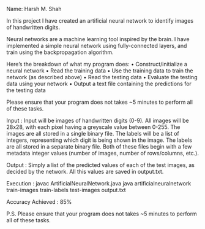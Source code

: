 Name: Harsh M. Shah

In this project I have created an artificial neural network to identify images of handwritten digits.Neural networks are a machine learning tool inspired by the brain. I have implemented a simple neural network using fully-connected layers, and train using the backpropagation algorithm. 

Here’s the breakdown of what my program does:• Construct/initialize a neural network• Read the training data• Use the training data to train the network (as described above)• Read the testing data• Evaluate the testing data using your network• Output a text file containing the predictions for the testing data

Please ensure that your program does not takes ~5 minutes to perform all of these tasks.

Input :
Input will be images of handwritten digits (0-9). All images will be 28x28, with each pixel having a greyscale value between 0-255. The images are all stored in a single binary file. The labels will be a list of integers, representing which digit is being shown in the image. The labels are all stored in a separate binary file. Both of these files begin with a few metadata integer values (number of images, number of rows/columns, etc.). 

Output :
Simply a list of the predicted values of each of the test images, as decided by the network. All this values are saved in output.txt. 

Execution :
javac ArtificialNeuralNetwork.java
java artificialneuralnetwork train-images train-labels test-images output.txt 

Accuracy Achieved : 85%


P.S. Please ensure that your program does not takes ~5 minutes to perform all of these tasks.
